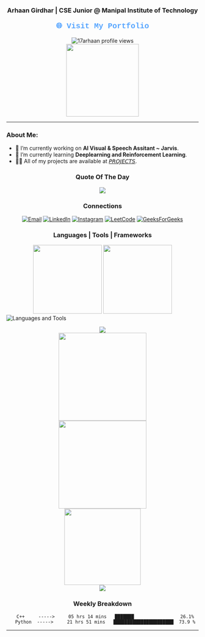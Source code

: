 <div align="center">
  <h3>Arhaan Girdhar | CSE Junior @ Manipal Institute of Technology</h3>
  <h4><a href="https://arhaanportfolio.in/" style="font-family: 'Courier New', monospace; font-size: 20px; color: #58a6ff; text-decoration: none;">🌐 Visit My Portfolio</a></h4>
  <img src="https://komarev.com/ghpvc/?username=17arhaan&label=Profile%20views&color=0e75b6&style=flat" alt="17arhaan profile views" />
</div>

<div align = "center">
  <img align="center"src="https://github-readme-stats.vercel.app/api?username=17arhaan&rank_icon=percentile&theme=radical"height="190em"&margin-w=2 />
</div>

---

### About Me:
- 🔭 I’m currently working on **AI Visual & Speech Assitant ~ Jarvis**.
- 🌱 I’m currently learning **Deeplearning and Reinforcement Learning**.
- 👨‍💻 All of my projects are available at [𝘗𝘙𝘖𝘑𝘌𝘊𝘛𝘚](https://github.com/17arhaan/Projects).

<h3 align = "center"> Quote Of The Day</h3>
<div align ="center">
 <img src="https://quotes-github-readme.vercel.app/api?type=horizontal&theme=radical">
</div>

<h3 align = "center"> Connections</h3>

<p align="center">
  <a href="mailto:17arhaan@gmail.com"><img src="https://img.shields.io/badge/Email-D14836?style=for-the-badge&logo=gmail&logoColor=white" alt="Email"></a>
  <a href="https://linkedin.com/in/arhaan17"><img src="https://img.shields.io/badge/LinkedIn-0077B5?style=for-the-badge&logo=linkedin&logoColor=white" alt="LinkedIn"></a>
  <a href="https://instagram.com/awwrhaan"><img src="https://img.shields.io/badge/Instagram-E4405F?style=for-the-badge&logo=instagram&logoColor=white" alt="Instagram"></a>
  <a href="https://www.leetcode.com/arhaan17"><img src="https://img.shields.io/badge/LeetCode-FFA116?style=for-the-badge&logo=leetcode&logoColor=white" alt="LeetCode"></a>
  <a href="https://auth.geeksforgeeks.org/user/user_qzc994wj7gi/profile"><img src="https://img.shields.io/badge/GeeksforGeeks-0F9D58?style=for-the-badge&logo=geeksforgeeks&logoColor=white" alt="GeeksForGeeks"></a>
</p>

<h3 align = "center"> Languages | Tools | Frameworks </h3>

<div align="center">
    <img src="http://github-profile-summary-cards.vercel.app/api/cards/most-commit-language?username=17arhaan&theme=radical&layout=compact&hide=html,css" height="180em"  />
    <img src="https://github-readme-stats.vercel.app/api/top-langs/?username=17arhaan&theme=radical&layout=compact&hide=html,css" height="180em" />
</div>
  <img src="https://skillicons.dev/icons?i=python,c,cpp,js,react,express,mysql,mongodb,gcp,tensorflow,opencv,pycharm,html,css,js" alt="Languages and Tools">
</p>
<div align="center">
  <img src="https://user-images.githubusercontent.com/73097560/115834477-dbab4500-a447-11eb-908a-139a6edaec5c.gif">
<div>
<img src="https://github-profile-trophy.vercel.app/?username=17arhaan&theme=radical"height="230em"&no-frame=false/> 
</div>
<div>
  <img src="https://github-readme-activity-graph.vercel.app/graph?username=17arhaan&theme=radical"height="230em"&margin-w=2 />
</div>
<div>
  <img src="https://github-contributor-stats.vercel.app/api?username=17arhaan&hide=B,B%2B&hide_contributor_rank=false&limit=5&order_by=contributions&theme=radical" height="200em" />
</div>
<img src="https://user-images.githubusercontent.com/73097560/115834477-dbab4500-a447-11eb-908a-139a6edaec5c.gif">

<h3 align = "center"> Weekly Breakdown </h3>

```text
  C++     ----->     05 hrs 14 mins   ███████                 26.1%
  Python  ----->     21 hrs 51 mins   ██████████████████████  73.9 %
```

---
